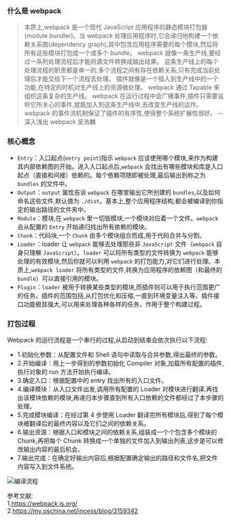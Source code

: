 ### 什么是 webpack
> 本质上,webpack 是一个现代 JavaScript 应用程序的静态模块打包器(module bundler)。当 webpack 处理应用程序时,它会递归地构建一个依赖关系图(dependency graph),其中包含应用程序需要的每个模块,然后将所有这些模块打包成一个或多个 bundle。
webpack 就像一条生产线,要经过一系列处理流程后才能将源文件转换成输出结果。 这条生产线上的每个处理流程的职责都是单一的,多个流程之间有存在依赖关系,只有完成当前处理后才能交给下一个流程去处理。 插件就像是一个插入到生产线中的一个功能,在特定的时机对生产线上的资源做处理。
webpack 通过 Tapable 来组织这条复杂的生产线。 webpack 在运行过程中会广播事件,插件只需要监听它所关心的事件,就能加入到这条生产线中,去改变生产线的运作。 webpack 的事件流机制保证了插件的有序性,使得整个系统扩展性很好。 -- 深入浅出 webpack 吴浩麟

### 核心概念
- ```Entry```：入口起点(```entry point```)指示 ```webpack``` 应该使用哪个模块,来作为构建其内部依赖图的开始。进入入口起点后,```webpack``` 会找出有哪些模块和库是入口起点（直接和间接）依赖的。每个依赖项随即被处理,最后输出到称之为 ```bundles``` 的文件中。
- ```Output```：```output``` 属性告诉 ```webpack``` 在哪里输出它所创建的 ```bundles```,以及如何命名这些文件,默认值为 ```./dist```。基本上,整个应用程序结构,都会被编译到你指定的输出路径的文件夹中。
- ```Module```：模块,在 ```webpack``` 里一切皆模块,一个模块对应着一个文件。```webpack``` 会从配置的 ```Entry``` 开始递归找出所有依赖的模块。
- ```Chunk```：代码块,一个 ```Chunk``` 由多个模块组合而成,用于代码合并与分割。
- ```Loader```：loader 让 ```webpack``` 能够去处理那些非 ```JavaScript``` 文件（```webpack``` 自身只理解 ```JavaScript```）。```loader``` 可以将所有类型的文件转换为 ```webpack``` 能够处理的有效模块,然后你就可以利用 ```webpack``` 的打包能力,对它们进行处理。本质上,```webpack loader``` 将所有类型的文件,转换为应用程序的依赖图（和最终的 ```bundle```）可以直接引用的模块。
- ```Plugin```：```loader``` 被用于转换某些类型的模块,而插件则可以用于执行范围更广的任务。插件的范围包括,从打包优化和压缩,一直到环境变量注入等。插件接口功能极其强大,可以用来处理各种各样的任务，作用于整个构建过程。

### 打包过程
Webpack 的运行流程是一个串行的过程,从启动到结束会依次执行以下流程:
- 1.初始化参数：从配置文件和 Shell 语句中读取与合并参数,得出最终的参数。
- 2.开始编译：用上一步得到的参数初始化 Compiler 对象,加载所有配置的插件,执行对象的 run 方法开始执行编译。
- 3.确定入口：根据配置中的 entry 找出所有的入口文件。
- 4.编译模块：从入口文件出发,调用所有配置的 Loader 对模块进行翻译,再找出该模块依赖的模块,再递归本步骤直到所有入口依赖的文件都经过了本步骤的处理。
- 5.完成模块编译：在经过第 4 步使用 Loader 翻译完所有模块后,得到了每个模块被翻译后的最终内容以及它们之间的依赖关系。
- 6.输出资源：根据入口和模块之间的依赖关系,组装成一个个包含多个模块的 Chunk,再把每个 Chunk 转换成一个单独的文件加入到输出列表,这步是可以修改输出内容的最后机会。
- 7.输出完成：在确定好输出内容后,根据配置确定输出的路径和文件名,把文件内容写入到文件系统。

![编译流程](https://user-gold-cdn.xitu.io/2019/11/12/16e6020bf133fb9d?imageView2/0/w/1280/h/960/format/webp/ignore-error/1)


参考文献:<br>
1.https://webpack.js.org/<br>
2.https://my.oschina.net/incess/blog/3159342

